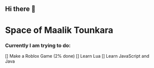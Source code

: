 ## Hi there 👋

# Space of Maalik Tounkara
### Currently I am trying to do:
[] Make a Roblox Game (2% done)
[] Learn Lua
[] Learn JavaScript and Java
